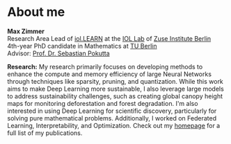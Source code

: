 # About me
**Max Zimmer** <br>
Research Area Lead of <a href="https://iol.zib.de/research/iol-learn.html">iol.LEARN</a> at the <a href="https://iol.zib.de/">IOL Lab</a> of <a href="https://www.zib.de/">Zuse Institute Berlin</a><br>
4th-year PhD candidate in Mathematics at <a href="https://www.tu.berlin/en/math">TU Berlin</a><br>
Advisor: <a href="http://www.pokutta.com/">Prof. Dr. Sebastian Pokutta</a><br>

**Research:** My research primarily focuses on developing methods to enhance the compute and memory efficiency of large Neural Networks through techniques like sparsity, pruning, and quantization. While this work aims to make Deep Learning more sustainable, I also leverage large models to address sustainability challenges, such as creating global canopy height maps for monitoring deforestation and forest degradation. I'm also interested in using Deep Learning for scientific discovery, particularly for solving pure mathematical problems. Additionally, I worked on Federated Learning, Interpretability, and Optimization. Check out my [homepage](https://maxzimmer.org/) for a full list of my publications.

